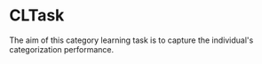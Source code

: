 CLTask
======
The aim of this category learning task is to capture the individual's categorization performance.
